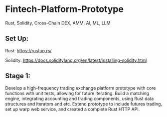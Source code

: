 # Fintech-Platform-Prototype
Rust, Solidity, Cross-Chain DEX, AMM, AI, ML, LLM

## Set Up: 
Rust: https://rustup.rs/

Solidity: https://docs.soliditylang.org/en/latest/installing-solidity.html


## Stage 1:
Develop a high-frequency trading exchange platform prototype with core functions with unit tests, allowing for future iterating.
Build a matching engine, integrating accounting and trading components, using Rust data structures and iterators and etc.
Extend prototype to include futures trading, set up warp web service, and created a complete Rust HTTP API.
